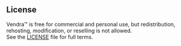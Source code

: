 ## License

Vendra™ is free for commercial and personal use, but redistribution, rehosting, modification, or reselling is not allowed.  
See the [LICENSE](LICENSE) file for full terms.
